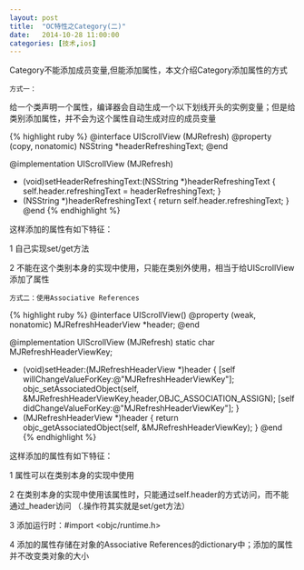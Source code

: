 ```yaml
---
layout: post
title:  "OC特性之Category(二)"
date:   2014-10-28 11:00:00
categories: [技术,ios]
---
```


Category不能添加成员变量,但能添加属性，本文介绍Category添加属性的方式

`方式一：`

给一个类声明一个属性，编译器会自动生成一个以下划线开头的实例变量；但是给类别添加属性，并不会为这个属性自动生成对应的成员变量

{% highlight ruby %}
@interface UIScrollView (MJRefresh)
@property (copy, nonatomic) NSString *headerRefreshingText;
@end

@implementation UIScrollView (MJRefresh)
- (void)setHeaderRefreshingText:(NSString *)headerRefreshingText
{
    self.header.refreshingText = headerRefreshingText;
}
- (NSString *)headerRefreshingText
{
    return self.header.refreshingText;
}
@end
{% endhighlight %}

这样添加的属性有如下特征：

1 自己实现set/get方法

2 不能在这个类别本身的实现中使用，只能在类别外使用，相当于给UIScrollView添加了属性

`方式二：使用Associative References`

{% highlight ruby %}
@interface UIScrollView()
@property (weak, nonatomic) MJRefreshHeaderView *header;
@end

@implementation UIScrollView (MJRefresh)
static char MJRefreshHeaderViewKey;
- (void)setHeader:(MJRefreshHeaderView *)header {
    [self willChangeValueForKey:@"MJRefreshHeaderViewKey"];
    objc_setAssociatedObject(self, &MJRefreshHeaderViewKey,header,OBJC_ASSOCIATION_ASSIGN);
    [self didChangeValueForKey:@"MJRefreshHeaderViewKey"];
}
- (MJRefreshHeaderView *)header {
    return objc_getAssociatedObject(self, &MJRefreshHeaderViewKey);
}
@end
{% endhighlight %}

这样添加的属性有如下特征：

1 属性可以在类别本身的实现中使用

2 在类别本身的实现中使用该属性时，只能通过self.header的方式访问，而不能通过_header访问 （.操作符其实就是set/get方法）

3 添加运行时：#import <objc/runtime.h>

4 添加的属性存储在对象的Associative References的dictionary中；添加的属性并不改变类对象的大小
